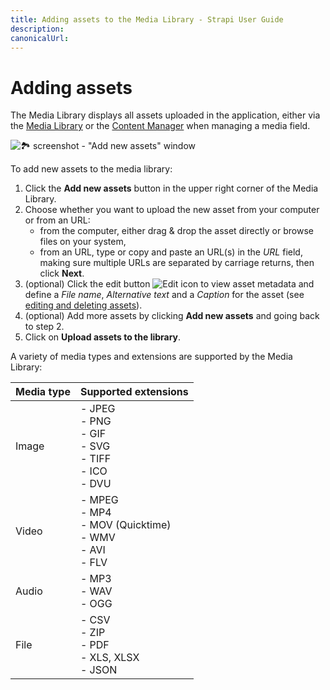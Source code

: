 ```yaml
---
title: Adding assets to the Media Library - Strapi User Guide
description:
canonicalUrl:
---
```


<!-- TODO: update SEO -->

# Adding assets

The Media Library displays all assets uploaded in the application, either via the [Media Library](/user-docs/latest/media-library/introduction-to-media-library.md) or the [Content Manager](/user-docs/latest/content-manager/writing-content.md#filling-up-fields) when managing a media field.

<!-- TODO: improve/replace screenshot -->
![🏞 screenshot - "Add new assets" window](../assets/media-library/media-library_add-new-assets.png)

To add new assets to the media library:

1. Click the **Add new assets** button in the upper right corner of the Media Library.
2. Choose whether you want to upload the new asset from your computer or from an URL:
    - from the computer, either drag & drop the asset directly or browse files on your system,
    - from an URL, type or copy and paste an URL(s) in the _URL_ field, making sure multiple URLs are separated by carriage returns, then click **Next**.
3. (optional) Click the edit button ![Edit icon](../assets/icons/edit.svg) to view asset metadata and define a _File name_, _Alternative text_ and a _Caption_ for the asset (see [editing and deleting assets](managing-assets.md)).
4. (optional) Add more assets by clicking **Add new assets** and going back to step 2.
5. Click on **Upload assets to the library**.

A variety of media types and extensions are supported by the Media Library:

<!-- ? is this list complete & up-to-date ? -->

| Media type | Supported extensions                                            |
| ---------- | --------------------------------------------------------------- |
| Image      | - JPEG<br>- PNG<br>- GIF<br>- SVG<br>- TIFF<br>- ICO<br>- DVU   |
| Video      | - MPEG<br>- MP4<br>- MOV (Quicktime)<br>- WMV<br>- AVI<br>- FLV |
| Audio      | - MP3<br>- WAV<br>- OGG                                         |
| File       | - CSV<br>- ZIP<br>- PDF<br>- XLS, XLSX<br>- JSON                |

<!-- This should not be documented, but fixed 😅  -->
<!-- ::: caution Drag'n'drop bug
There currently is a bug preventing the use of the drag & drop feature on Firefox and Chrome. Our team is currently working on solving this issue.
::: -->
